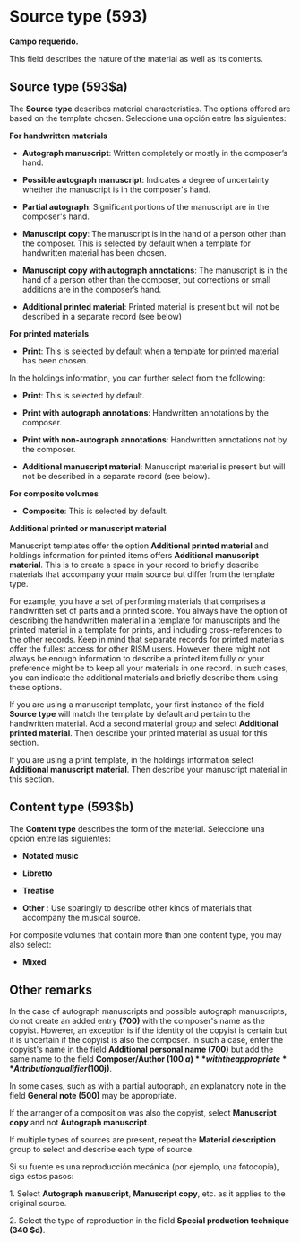 Source type (593)
=================

**Campo requerido.**

This field describes the nature of the material as well as its contents.



Source type (593$a)
-------------------

The **Source type** describes material characteristics. The options offered are based on the template chosen. Seleccione una opción entre las siguientes:

**For handwritten materials**

*   **Autograph manuscript**: Written completely or mostly in the composer’s hand.

*   **Possible autograph manuscript**: Indicates a degree of uncertainty whether the manuscript is in the composer's hand.

*   **Partial autograph**: Significant portions of the manuscript are in the composer's hand.

*   **Manuscript copy**: The manuscript is in the hand of a person other than the composer. This is selected by default when a template for handwritten material has been chosen.

*   **Manuscript copy with autograph annotations**: The manuscript is in the hand of a person other than the composer, but corrections or small additions are in the composer’s hand.

*   **Additional printed material**: Printed material is present but will not be described in a separate record (see below)


**For printed materials**

*   **Print**: This is selected by default when a template for printed material has been chosen.




In the holdings information, you can further select from the following:

*   **Print**: This is selected by default.

*   **Print with autograph annotations**: Handwritten annotations by the composer.

*   **Print with non-autograph annotations**: Handwritten annotations not by the composer.

*   **Additional manuscript material**: Manuscript material is present but will not be described in a separate record (see below).




**For composite volumes**

*   **Composite**: This is selected by default.




**Additional printed or manuscript material**

Manuscript templates offer the option **Additional printed material** and holdings information for printed items offers **Additional manuscript material**. This is to create a space in your record to briefly describe materials that accompany your main source but differ from the template type.

For example, you have a set of performing materials that comprises a handwritten set of parts and a printed score. You always have the option of describing the handwritten material in a template for manuscripts and the printed material in a template for prints, and including cross-references to the other records. Keep in mind that separate records for printed materials offer the fullest access for other RISM users. However, there might not always be enough information to describe a printed item fully or your preference might be to keep all your materials in one record. In such cases, you can indicate the additional materials and briefly describe them using these options.

If you are using a manuscript template, your first instance of the field **Source type** will match the template by default and pertain to the handwritten material. Add a second material group and select **Additional printed material**. Then describe your printed material as usual for this section.

If you are using a print template, in the holdings information select **Additional manuscript material**. Then describe your manuscript material in this section.



Content type (593$b)
--------------------

The **Content type** describes the form of the material. Seleccione una opción entre las siguientes:

*   **Notated music**

*   **Libretto**

*   **Treatise**

*   **Other** : Use sparingly to describe other kinds of materials that accompany the musical source.


For composite volumes that contain more than one content type, you may also select:

*   **Mixed**




Other remarks
-------------

In the case of autograph manuscripts and possible autograph manuscripts, do not create an added entry **(700)** with the composer's name as the copyist. However, an exception is if the identity of the copyist is certain but it is uncertain if the copyist is also the composer. In such a case, enter the copyist's name in the field **Additional personal name (700)** but add the same name to the field **Composer/Author (100 $a)** with the appropriate **Attribution qualifier (100$j)**.

In some cases, such as with a partial autograph, an explanatory note in the field  **General note (500)** may be appropriate.

If the arranger of a composition was also the copyist, select  **Manuscript copy** and not  **Autograph manuscript**.

If multiple types of sources are present, repeat the  **Material description** group to select and describe each type of source.

Si su fuente es una reproducción mecánica (por ejemplo, una fotocopia), siga estos pasos:

1\. Select  **Autograph manuscript**,  **Manuscript copy**, etc. as it applies to the original source.

2\. Select the type of reproduction in the field  **Special production technique (340 $d)**.
